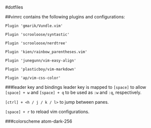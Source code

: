 #dotfiles

##vimrc contains the following plugins and configurations:

``Plugin 'gmarik/Vundle.vim'``

``Plugin 'scrooloose/syntastic'``

``Plugin 'scrooloose/nerdtree'``

``Plugin 'kien/rainbow_parentheses.vim'``

``Plugin 'junegunn/vim-easy-align'``

``Plugin 'plasticboy/vim-markdown'``

``Plugin 'ap/vim-css-color'``

###leader key and bindings
leader key is mapped to ``[space]`` to allow ``[space] + w`` and ``[space] + q`` to be used as ``:w`` and ``:q``, respectively.

``[ctrl] + <h / j / k / l>`` to jump between panes.

``[space] + r`` to reload vim configurations.

###colorscheme
atom-dark-256
